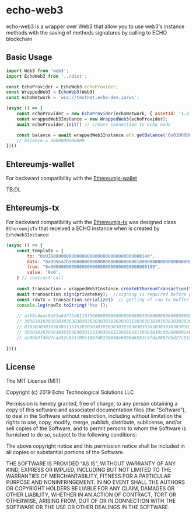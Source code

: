 
# echo-web3

echo-web3 is a wrapper over Web3 that allow you to use web3's instance methods with the saving of methods signatures by calling to ECHO blockchain

## Basic Usage

```javascript
import Web3 from 'web3';
import EchoWeb3 from '../dist';

const EchoProvider = EchoWeb3.echoProvider;
const WrappedWeb3 = EchoWeb3(Web3)
const echoNetwork = 'wss://testnet.echo-dev.io/ws';

(async () => {
	const echoProvider = new EchoProvider(echoNetwork, { assetId: '1.3.0' });
	const wrappedWeb3Instance = new WrappedWeb3(echoProvider);
	await echoProvider.init() // create connection to echo node

	const balance = await wrappedWeb3Instance.eth.getBalance('0x010000000000000000000000000000000000014d');
	// balance = 1000000000000
})()
```

## Ehtereumjs-wallet

For backward compatibility with the [Ethereumjs-wallet](https://github.com/ethereumjs/ethereumjs-wallet) 

TB;DL

## Ehtereumjs-tx

For backward compatibility with the [Ethereumjs-tx](https://github.com/ethereumjs/ethereumjs-tx) 
was designed class `EthereumjsTx` that received a ECHO instance when is created by `EchoWeb3Instance`: 

```javascript
(async () => {
	const template = {
		to: "0x010000000000000000000000000000000000014d",
		data: "0x095ea7b30000000000000000000000000100000000000000000000000000000000000155000000000000000000000000000000000000000000000000002386f26fc10000",
		from: "0x0000000000000000000000000000000000000189",
		value: '0x0',
	} // contract call
    		
	const transaction = wrappedWeb3Instance.createEthereumTransaction(template); //pass the etehreum transaction object
	await transaction.sign(privateKey);  //signing is required before getting of raw tx
	const rawTx = transaction.serialize()  // getting of raw tx buffer
	console.log(rawTx.toString('hex'));
	
	// a3b9c4eac9e93a6d775d0119f5000000000000000089030000000000000000008a01307830393565613762333030303030
	// 3030303030303030303030303030303030303030313030303030303030303030303030303030303030303030303030303
	// 0303030303030303135353030303030303030303030303030303030303030303030303030303030303030303030303030
	// 3030303030303030303030303233383666323666633130303030cd02000001eb4f9055faeb3d65362eb2fe1611203cb35
	// aa09b9f4bd7cae52c631109e1087d0196850e689646552c5fda3007e5d27c513938dee872e6d3c2bbc678b9b6a20e
	
})()
```

## License

The MIT License (MIT)

Copyright (c) 2019 Echo Technological Solutions LLC

Permission is hereby granted, free of charge, to any person obtaining a copy of
this software and associated documentation files (the "Software"), to deal in
the Software without restriction, including without limitation the rights to
use, copy, modify, merge, publish, distribute, sublicense, and/or sell copies of
the Software, and to permit persons to whom the Software is furnished to do so,
subject to the following conditions:

The above copyright notice and this permission notice shall be included in all
copies or substantial portions of the Software.

THE SOFTWARE IS PROVIDED "AS IS", WITHOUT WARRANTY OF ANY KIND, EXPRESS OR
IMPLIED, INCLUDING BUT NOT LIMITED TO THE WARRANTIES OF MERCHANTABILITY, FITNESS
FOR A PARTICULAR PURPOSE AND NONINFRINGEMENT. IN NO EVENT SHALL THE AUTHORS OR
COPYRIGHT HOLDERS BE LIABLE FOR ANY CLAIM, DAMAGES OR OTHER LIABILITY, WHETHER
IN AN ACTION OF CONTRACT, TORT OR OTHERWISE, ARISING FROM, OUT OF OR IN
CONNECTION WITH THE SOFTWARE OR THE USE OR OTHER DEALINGS IN THE SOFTWARE.